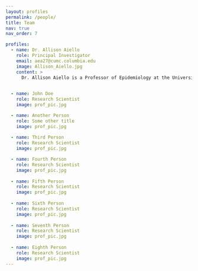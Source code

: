 ```yaml
---
layout: profiles
permalink: /people/
title: Team
nav: true
nav_order: 7

profiles:
  - name: Dr. Allison Aiello
    role: Principal Investigator
    email: aea27@cumc.columbia.edu
    image: Allison_Aiello.jpg
    content: >
      Dr. Allison Aiello is a Professor of Epidemiology at the University of North Carolina – Gillings School of Global Public Health in the Department of Epidemiology and faculty member. She received her Ph.D. with distinction in Epidemiology from Columbia University-Mailman School of Public Health and was the recipient of the Ana C. Gelman award for outstanding achievement and promise in the field of epidemiology. Her research investigates psychosocial, socioeconomic and race/ethnic disparities in health, the relationship between infection and chronic diseases, and prevention of infection in the community setting. She has identified relationships between psychosocial determinants and immune response to infection and helped uncover social disparities in the burden of infection and immune response to cytomegalovirus in the US population. Currently, Dr. Aiello is the PI of several NIH-funded studies where she is examining social, behavioral, biological, and genetic determinants of health outcomes. 

    
  - name: John Doe
    role: Research Scientist
    image: prof_pic.jpg

  - name: Another Person
    role: Some other title
    image: prof_pic.jpg
    
  - name: Third Person
    role: Research Scientist
    image: prof_pic.jpg

  - name: Fourth Person
    role: Research Scientist
    image: prof_pic.jpg
    
  - name: Fifth Person
    role: Research Scientist
    image: prof_pic.jpg
    
  - name: Sixth Person
    role: Research Scientist
    image: prof_pic.jpg
    
  - name: Seventh Person
    role: Research Scientist
    image: prof_pic.jpg
    
  - name: Eighth Person
    role: Research Scientist
    image: prof_pic.jpg
---
```

